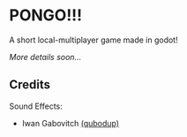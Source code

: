 # PONGO!!!
A short local-multiplayer game made in godot!

*More details soon...*

## Credits

Sound Effects:
- Iwan Gabovitch [(qubodup)](https://opengameart.org/users/qubodup) 
